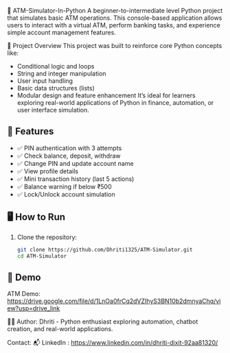 🏦 ATM-Simulator-In-Python
A beginner-to-intermediate level Python project that simulates basic ATM operations. This console-based application allows users to interact with a virtual ATM, perform banking tasks, and experience simple account management features.

📌 Project Overview
This project was built to reinforce core Python concepts like:
- Conditional logic and loops
- String and integer manipulation
- User input handling
- Basic data structures (lists)
- Modular design and feature enhancement
It’s ideal for learners exploring real-world applications of Python in finance, automation, or user interface simulation.

## 🔧 Features

- ✅ PIN authentication with 3 attempts
- ✅ Check balance, deposit, withdraw
- ✅ Change PIN and update account name
- ✅ View profile details
- ✅ Mini transaction history (last 5 actions)
- ✅ Balance warning if below ₹500
- ✅ Lock/Unlock account simulation

## 🖥️ How to Run

1. Clone the repository:
   ```bash
   git clone https://github.com/Dhriti1325/ATM-Simulator.git
   cd ATM-Simulator

## 📸 Demo
ATM Demo: https://drive.google.com/file/d/1LnOa0frCq2dVZIhyS3BN10b2dmnyaChq/view?usp=drive_link

👩‍💻 Author: 
Dhriti - Python enthusiast exploring automation, chatbot creation, and real-world applications.

Contact:
📬 LinkedIn : https://www.linkedin.com/in/dhriti-dixit-92aa81320/



